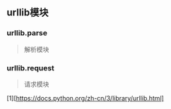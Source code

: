 
## urllib模块

### urllib.parse
> 解析模块

### urllib.request
> 请求模块

[1][https://docs.python.org/zh-cn/3/library/urllib.html]